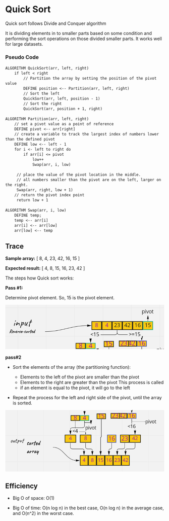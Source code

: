 # Quick Sort

Quick sort follows Divide and Conquer algorithm


It is dividing elements in to smaller parts based on some condition and performing the sort operations on those divided smaller parts. It works well for large datasets.


### Pseudo Code

```
ALGORITHM QuickSort(arr, left, right)
    if left < right
        // Partition the array by setting the position of the pivot value
        DEFINE position <-- Partition(arr, left, right)
        // Sort the left
        QuickSort(arr, left, position - 1)
        // Sort the right
        QuickSort(arr, position + 1, right)

ALGORITHM Partition(arr, left, right)
    // set a pivot value as a point of reference
    DEFINE pivot <-- arr[right]
    // create a variable to track the largest index of numbers lower than the defined pivot
    DEFINE low <-- left - 1
    for i <- left to right do
        if arr[i] <= pivot
            low++
            Swap(arr, i, low)

     // place the value of the pivot location in the middle.
     // all numbers smaller than the pivot are on the left, larger on the right.
     Swap(arr, right, low + 1)
    // return the pivot index point
     return low + 1

ALGORITHM Swap(arr, i, low)
    DEFINE temp;
    temp <-- arr[i]
    arr[i] <-- arr[low]
    arr[low] <-- temp

```

## Trace

**Sample array:** [ 8, 4, 23, 42, 16, 15 ]

**Expected result:** [ 4, 8, 15, 16, 23, 42 ]


The steps how Quick sort works:

**Pass #1:**

Determine pivot element. So, 15 is the pivot element.

![pass1](./images/part1.png)


**pass#2**

* Sort the elements of the array (the partitioning function):

    * Elements to the left of the pivot are smaller than the pivot
    * Elements to the right are greater than the pivot This process is called
    * if an element is equal to the pivot, it will go to the left

* Repeat the process for the left and right side of the pivot, until the array is sorted.

![part2](./images/part2.png)


## **Efficiency**


* Big O of space: O(1)

* Big O of time: O(n log n) in the best case, O(n log n) in the average case, and O(n^2) in the worst case.
